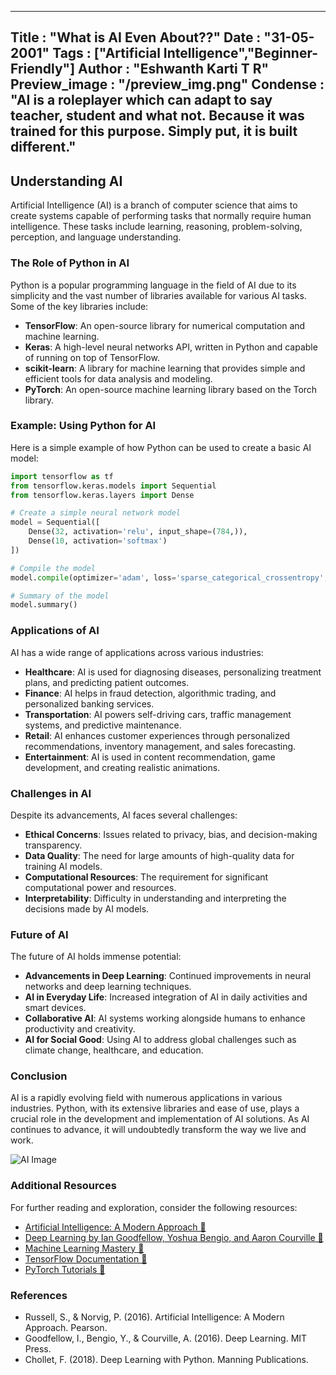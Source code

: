 ------
Title : "What is AI Even About??" 
Date : "31-05-2001"
Tags : ["Artificial Intelligence","Beginner-Friendly"]
Author : "Eshwanth Karti T R"
Preview_image : "/preview_img.png"
Condense : "AI is a roleplayer which can adapt to say teacher, student and what not. Because it was trained for this purpose. Simply put, it is built different."
------

## Understanding AI

Artificial Intelligence (AI) is a branch of computer science that aims to create systems capable of performing tasks that normally require human intelligence. These tasks include learning, reasoning, problem-solving, perception, and language understanding.

### The Role of Python in AI

Python is a popular programming language in the field of AI due to its simplicity and the vast number of libraries available for various AI tasks. Some of the key libraries include:

- **TensorFlow**: An open-source library for numerical computation and machine learning.
- **Keras**: A high-level neural networks API, written in Python and capable of running on top of TensorFlow.
- **scikit-learn**: A library for machine learning that provides simple and efficient tools for data analysis and modeling.
- **PyTorch**: An open-source machine learning library based on the Torch library.

### Example: Using Python for AI

Here is a simple example of how Python can be used to create a basic AI model:

```python
import tensorflow as tf
from tensorflow.keras.models import Sequential
from tensorflow.keras.layers import Dense

# Create a simple neural network model
model = Sequential([
    Dense(32, activation='relu', input_shape=(784,)),
    Dense(10, activation='softmax')
])

# Compile the model
model.compile(optimizer='adam', loss='sparse_categorical_crossentropy', metrics=['accuracy'])

# Summary of the model
model.summary()
```

### Applications of AI

AI has a wide range of applications across various industries:

- **Healthcare**: AI is used for diagnosing diseases, personalizing treatment plans, and predicting patient outcomes.
- **Finance**: AI helps in fraud detection, algorithmic trading, and personalized banking services.
- **Transportation**: AI powers self-driving cars, traffic management systems, and predictive maintenance.
- **Retail**: AI enhances customer experiences through personalized recommendations, inventory management, and sales forecasting.
- **Entertainment**: AI is used in content recommendation, game development, and creating realistic animations.

### Challenges in AI

Despite its advancements, AI faces several challenges:

- **Ethical Concerns**: Issues related to privacy, bias, and decision-making transparency.
- **Data Quality**: The need for large amounts of high-quality data for training AI models.
- **Computational Resources**: The requirement for significant computational power and resources.
- **Interpretability**: Difficulty in understanding and interpreting the decisions made by AI models.

### Future of AI

The future of AI holds immense potential:

- **Advancements in Deep Learning**: Continued improvements in neural networks and deep learning techniques.
- **AI in Everyday Life**: Increased integration of AI in daily activities and smart devices.
- **Collaborative AI**: AI systems working alongside humans to enhance productivity and creativity.
- **AI for Social Good**: Using AI to address global challenges such as climate change, healthcare, and education.

### Conclusion

AI is a rapidly evolving field with numerous applications in various industries. Python, with its extensive libraries and ease of use, plays a crucial role in the development and implementation of AI solutions. As AI continues to advance, it will undoubtedly transform the way we live and work.

![AI Image](/blogs/what_is_ai/my_gif.gif)

### Additional Resources

For further reading and exploration, consider the following resources:

- [Artificial Intelligence: A Modern Approach 🔗](http://aima.cs.berkeley.edu/)
- [Deep Learning by Ian Goodfellow, Yoshua Bengio, and Aaron Courville 🔗](https://www.deeplearningbook.org/)
- [Machine Learning Mastery 🔗](https://machinelearningmastery.com/)
- [TensorFlow Documentation 🔗](https://www.tensorflow.org/learn)
- [PyTorch Tutorials 🔗](https://pytorch.org/tutorials/)

### References

- Russell, S., & Norvig, P. (2016). Artificial Intelligence: A Modern Approach. Pearson.
- Goodfellow, I., Bengio, Y., & Courville, A. (2016). Deep Learning. MIT Press.
- Chollet, F. (2018). Deep Learning with Python. Manning Publications.